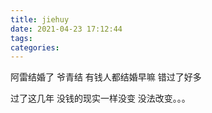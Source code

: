 ```yaml
---
title: jiehuy
date: 2021-04-23 17:12:44
tags:
categories:
---
```


阿雷结婚了  爷青结
有钱人都结婚早嘛
错过了好多

过了这几年 没钱的现实一样没变
没法改变。。。

